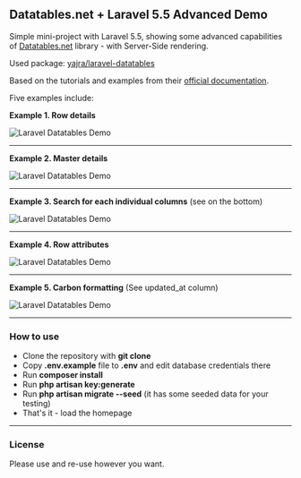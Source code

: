## Datatables.net + Laravel 5.5 Advanced Demo

Simple mini-project with Laravel 5.5, showing some advanced capabilities of [Datatables.net](https://datatables.net) library - with Server-Side rendering.

Used package: [yajra/laravel-datatables](https://github.com/yajra/laravel-datatables)

Based on the tutorials and examples from their [official documentation](https://datatables.yajrabox.com/).

Five examples include:

__Example 1. Row details__

![Laravel Datatables Demo](http://webcoderpro.com/datatables-advanced-demo.png)

---

__Example 2. Master details__

![Laravel Datatables Demo](http://webcoderpro.com/datatables-advanced-demo-02.png)

---

__Example 3. Search for each individual columns__ (see on the bottom)

![Laravel Datatables Demo](http://webcoderpro.com/datatables-advanced-demo-03.png)

---

__Example 4. Row attributes__

![Laravel Datatables Demo](http://webcoderpro.com/datatables-advanced-demo-04.png)

---

__Example 5. Carbon formatting__ (See updated_at column)

![Laravel Datatables Demo](http://webcoderpro.com/datatables-advanced-demo-05.png)

---

### How to use

- Clone the repository with __git clone__
- Copy __.env.example__ file to __.env__ and edit database credentials there
- Run __composer install__
- Run __php artisan key:generate__
- Run __php artisan migrate --seed__ (it has some seeded data for your testing)
- That's it - load the homepage

---

### License

Please use and re-use however you want.